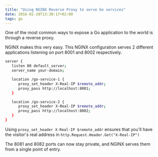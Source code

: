 ```yaml
---
title: "Using NGINX Reverse Proxy to serve Go services"
date: 2016-02-28T13:30:17+02:00
tags: go
---
```


One of the most common ways to expose a Go application to the world is through a reverse proxy.

NGINX makes this very easy. This NGINX configuration serves 2 different applications listening on port 8001 and 8002 respectively.

```sh
server {
   listen 80 default_server;
   server_name your-domain;

   location /go-service-1 {
      proxy_set_header X-Real-IP $remote_addr;
      proxy_pass http://localhost:8001;
   }

   location /go-service-2 {
      proxy_set_header X-Real-IP $remote_addr;
      proxy_pass http://localhost:8002;
   }
}
```

Using `proxy_set_header X-Real-IP $remote_addr` ensures that you'll have the visitor's real address in `http.Request.Header.Get("X-Real-IP")`

The 8081 and 8082 ports can now stay private, and NGINX serves them from a single point of entry.